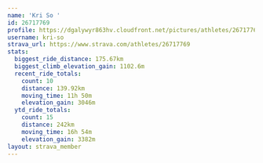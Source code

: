 ```yaml
---
name: 'Kri So '
id: 26717769
profile: https://dgalywyr863hv.cloudfront.net/pictures/athletes/26717769/7761026/14/large.jpg
username: kri-so
strava_url: https://www.strava.com/athletes/26717769
stats:
  biggest_ride_distance: 175.67km
  biggest_climb_elevation_gain: 1102.6m
  recent_ride_totals:
    count: 10
    distance: 139.92km
    moving_time: 11h 50m
    elevation_gain: 3046m
  ytd_ride_totals:
    count: 15
    distance: 242km
    moving_time: 16h 54m
    elevation_gain: 3382m
layout: strava_member
--- 
```

